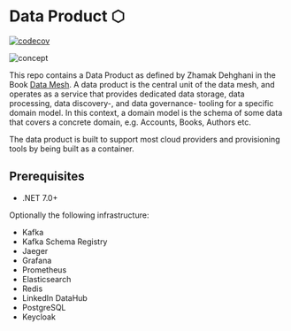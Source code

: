 # Data Product ⬡

[![codecov](https://codecov.io/gh/devantler/data-product/branch/main/graph/badge.svg?token=9lh1Z59deC)](https://codecov.io/gh/devantler/data-product)

![concept](https://github.com/devantler/data-product/assets/26203420/da456d38-d6e8-445c-8980-e1e855e955b9)

This repo contains a Data Product as defined by Zhamak Dehghani in the Book [Data Mesh](https://www.oreilly.com/library/view/data-mesh/9781492092384/). A data product is the central unit of the data mesh, and operates as a service that provides dedicated data storage, data processing, data discovery-, and data governance- tooling for a specific domain model. In this context, a domain model is the schema of some data that covers a concrete domain, e.g. Accounts, Books, Authors etc.

The data product is built to support most cloud providers and provisioning tools by being built as a container.

## Prerequisites

- .NET 7.0+

Optionally the following infrastructure:

- Kafka
- Kafka Schema Registry
- Jaeger
- Grafana
- Prometheus
- Elasticsearch
- Redis
- LinkedIn DataHub
- PostgreSQL
- Keycloak
